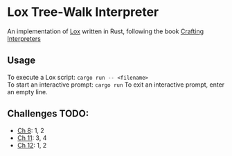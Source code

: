 # Lox Tree-Walk Interpreter
An implementation of [Lox](https://craftinginterpreters.com/the-lox-language.html) written in Rust, following the book [Crafting Interpreters](https://craftinginterpreters.com/)

## Usage
To execute a Lox script: `cargo run -- <filename>`<br/>
To start an interactive prompt: `cargo run` To exit an interactive prompt, enter an empty line.

## Challenges TODO:
- [Ch 8](https://craftinginterpreters.com/statements-and-state.html#challenges): 1, 2
- [Ch 11](https://craftinginterpreters.com/resolving-and-binding.html#challenges): 3, 4
- [Ch 12](https://craftinginterpreters.com/classes.html#challenges): 1, 2
